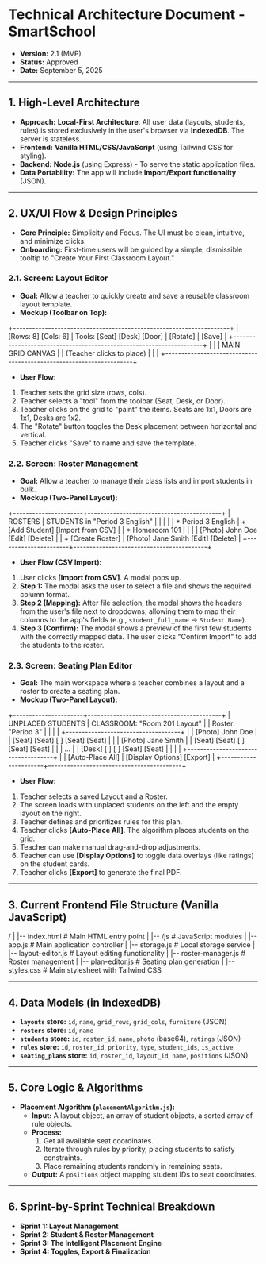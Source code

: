 # Technical Architecture Document - SmartSchool

- **Version:** 2.1 (MVP)
- **Status:** Approved
- **Date:** September 5, 2025

---

## 1. High-Level Architecture

- **Approach:** **Local-First Architecture**. All user data (layouts, students, rules) is stored exclusively in the user's browser via **IndexedDB**. The server is stateless.
- **Frontend:** **Vanilla HTML/CSS/JavaScript** (using Tailwind CSS for styling).
- **Backend:** **Node.js** (using Express) - To serve the static application files.
- **Data Portability:** The app will include **Import/Export functionality** (JSON).

---

## 2. UX/UI Flow & Design Principles

- **Core Principle:** Simplicity and Focus. The UI must be clean, intuitive, and minimize clicks.
- **Onboarding:** First-time users will be guided by a simple, dismissible tooltip to "Create Your First Classroom Layout."

### 2.1. Screen: Layout Editor
- **Goal:** Allow a teacher to quickly create and save a reusable classroom layout template.
- **Mockup (Toolbar on Top):**

+--------------------------------------------------------------------+
| [Rows: 8] [Cols: 6] | Tools: [Seat] [Desk] [Door] | [Rotate] | [Save] |
+--------------------------------------------------------------------+
|                                                                    |
|                           MAIN GRID CANVAS                         |
|                        (Teacher clicks to place)                     |
|                                                                    |
+--------------------------------------------------------------------+

- **User Flow:**
1.  Teacher sets the grid size (rows, cols).
2.  Teacher selects a "tool" from the toolbar (Seat, Desk, or Door).
3.  Teacher clicks on the grid to "paint" the items. Seats are 1x1, Doors are 1x1, Desks are 1x2.
4.  The "Rotate" button toggles the Desk placement between horizontal and vertical.
5.  Teacher clicks "Save" to name and save the template.

### 2.2. Screen: Roster Management
- **Goal:** Allow a teacher to manage their class lists and import students in bulk.
- **Mockup (Two-Panel Layout):**

+----------------------+------------------------------------------+
| ROSTERS              | STUDENTS in "Period 3 English"           |
|                      |                                          |
| * Period 3 English   | + [Add Student]  [Import from CSV]       |
| * Homeroom 101       |                                          |
|                      | [Photo] John Doe    [Edit] [Delete]      |
| + [Create Roster]    | [Photo] Jane Smith  [Edit] [Delete]      |
+----------------------+------------------------------------------+

- **User Flow (CSV Import):**
1.  User clicks **[Import from CSV]**. A modal pops up.
2.  **Step 1:** The modal asks the user to select a file and shows the required column format.
3.  **Step 2 (Mapping):** After file selection, the modal shows the headers from the user's file next to dropdowns, allowing them to map their columns to the app's fields (e.g., `student_full_name` -> `Student Name`).
4.  **Step 3 (Confirm):** The modal shows a preview of the first few students with the correctly mapped data. The user clicks "Confirm Import" to add the students to the roster.

### 2.3. Screen: Seating Plan Editor
- **Goal:** The main workspace where a teacher combines a layout and a roster to create a seating plan.
- **Mockup (Two-Panel Layout):**

+----------------------+------------------------------------------+
| UNPLACED STUDENTS    | CLASSROOM: "Room 201 Layout"             |
| Roster: "Period 3"   |                                          |
|                      | +------------------------------------+   |
| [Photo] John Doe     | | [Seat] [Seat] [    ] [Seat] [Seat] |   |
| [Photo] Jane Smith   | | [Seat] [Seat] [    ] [Seat] [Seat] |   |
| ...                  | | [Desk] [    ] [    ] [Seat] [Seat] |   |
|                      | +------------------------------------+   |
| [Auto-Place All]     |              [Display Options] [Export]  |
+----------------------+------------------------------------------+

- **User Flow:**
1.  Teacher selects a saved Layout and a Roster.
2.  The screen loads with unplaced students on the left and the empty layout on the right.
3.  Teacher defines and prioritizes rules for this plan.
4.  Teacher clicks **[Auto-Place All]**. The algorithm places students on the grid.
5.  Teacher can make manual drag-and-drop adjustments.
6.  Teacher can use **[Display Options]** to toggle data overlays (like ratings) on the student cards.
7.  Teacher clicks **[Export]** to generate the final PDF.

---

## 3. Current Frontend File Structure (Vanilla JavaScript)

/
|
|-- index.html            # Main HTML entry point
|
|-- /js                   # JavaScript modules
|   |-- app.js            # Main application controller
|   |-- storage.js        # Local storage service
|   |-- layout-editor.js  # Layout editing functionality
|   |-- roster-manager.js # Roster management
|   |-- plan-editor.js    # Seating plan generation
|
|-- styles.css            # Main stylesheet with Tailwind CSS


---

## 4. Data Models (in IndexedDB)

- **`layouts` store:** `id`, `name`, `grid_rows`, `grid_cols`, `furniture` (JSON)
- **`rosters` store:** `id`, `name`
- **`students` store:** `id`, `roster_id`, `name`, `photo` (base64), `ratings` (JSON)
- **`rules` store:** `id`, `roster_id`, `priority`, `type`, `student_ids`, `is_active`
- **`seating_plans` store:** `id`, `roster_id`, `layout_id`, `name`, `positions` (JSON)

---

## 5. Core Logic & Algorithms

- **Placement Algorithm (`placementAlgorithm.js`):**
  - **Input:** A layout object, an array of student objects, a sorted array of rule objects.
  - **Process:**
    1.  Get all available seat coordinates.
    2.  Iterate through rules by priority, placing students to satisfy constraints.
    3.  Place remaining students randomly in remaining seats.
  - **Output:** A `positions` object mapping student IDs to seat coordinates.

---

## 6. Sprint-by-Sprint Technical Breakdown

- **Sprint 1: Layout Management**
- **Sprint 2: Student & Roster Management**
- **Sprint 3: The Intelligent Placement Engine**
- **Sprint 4: Toggles, Export & Finalization**


